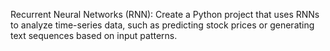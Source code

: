 Recurrent Neural Networks (RNN): Create a Python project that uses RNNs to analyze time-series data, such as predicting stock prices or generating text sequences based on input patterns.
